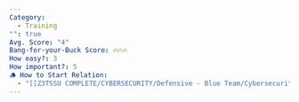 ```yaml
---
Category:
  - Training
"": true
Avg. Score: "4"
Bang-for-your-Buck Score: 🔥🔥🔥
How easy?: 3
How important?: 5
🪵 How to Start Relation:
  - "[[Z3TSSU COMPLETE/CYBERSECURITY/Defensive - Blue Team/Cybersecurity Checklist (Free Version)/Master List Optimisation Ideas/Training\\|Training]]"
---
```

